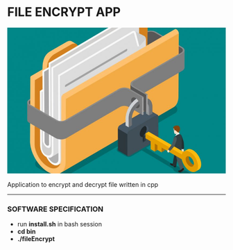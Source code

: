 # FILE ENCRYPT APP


![img](./logo/icon.jpeg)


Application to encrypt and decrypt file written in cpp

---

### SOFTWARE SPECIFICATION
- run **install.sh** in bash session
- **cd bin**
- **./fileEncrypt** 

